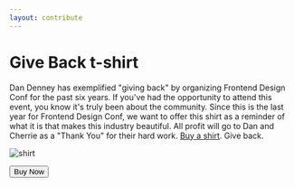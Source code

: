 ```yaml
---
layout: contribute
---
```


# Give Back t-shirt
Dan Denney has exemplified "giving back" by organizing Frontend Design Conf for the past six years. If you've had the opportunity to attend this event, you know it's truly been about the community. Since this is the last year for Frontend Design Conf, we want to offer this shirt as a reminder of what it is that makes this industry beautiful. All profit will go to Dan and Cherrie as a "Thank You" for their hard work. <a href="">Buy a shirt</a>. Give back.

![shirt](https://cloud.githubusercontent.com/assets/539359/4002711/569f177e-296f-11e4-9baa-1aa963888cfa.jpg)

<button class="buy">Buy Now</button>
